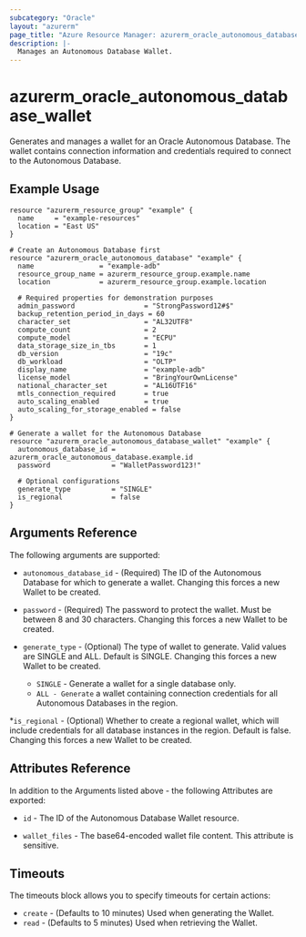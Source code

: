```yaml
---
subcategory: "Oracle"
layout: "azurerm"
page_title: "Azure Resource Manager: azurerm_oracle_autonomous_database_wallet"
description: |-
  Manages an Autonomous Database Wallet.
---
```


# azurerm_oracle_autonomous_database_wallet

Generates and manages a wallet for an Oracle Autonomous Database. The wallet contains connection information and credentials required to connect to the Autonomous Database.

## Example Usage

```hcl
resource "azurerm_resource_group" "example" {
  name     = "example-resources"
  location = "East US"
}

# Create an Autonomous Database first
resource "azurerm_oracle_autonomous_database" "example" {
  name                = "example-adb"
  resource_group_name = azurerm_resource_group.example.name
  location            = azurerm_resource_group.example.location

  # Required properties for demonstration purposes
  admin_password                 = "StrongPassword12#$"
  backup_retention_period_in_days = 60
  character_set                  = "AL32UTF8"
  compute_count                  = 2
  compute_model                  = "ECPU"
  data_storage_size_in_tbs       = 1
  db_version                     = "19c"
  db_workload                    = "OLTP"
  display_name                   = "example-adb"
  license_model                  = "BringYourOwnLicense"
  national_character_set         = "AL16UTF16"
  mtls_connection_required       = true
  auto_scaling_enabled           = true
  auto_scaling_for_storage_enabled = false
}

# Generate a wallet for the Autonomous Database
resource "azurerm_oracle_autonomous_database_wallet" "example" {
  autonomous_database_id = azurerm_oracle_autonomous_database.example.id
  password               = "WalletPassword123!"
  
  # Optional configurations
  generate_type          = "SINGLE"
  is_regional            = false
}
``` 

## Arguments Reference
The following arguments are supported:

* `autonomous_database_id` - (Required) The ID of the Autonomous Database for which to generate a wallet. Changing this forces a new Wallet to be created.

* `password` - (Required) The password to protect the wallet. Must be between 8 and 30 characters. Changing this forces a new Wallet to be created.

* `generate_type` - (Optional) The type of wallet to generate. Valid values are SINGLE and ALL. Default is SINGLE. Changing this forces a new Wallet to be created.

    * `SINGLE` - Generate a wallet for a single database only.
    * `ALL - Generate` a wallet containing connection credentials for all Autonomous Databases in the region.
  
*`is_regional` - (Optional) Whether to create a regional wallet, which will include credentials for all database instances in the region. Default is false. Changing this forces a new Wallet to be created.

## Attributes Reference
In addition to the Arguments listed above - the following Attributes are exported:

* `id` - The ID of the Autonomous Database Wallet resource.

* `wallet_files` - The base64-encoded wallet file content. This attribute is sensitive.

## Timeouts
The timeouts block allows you to specify timeouts for certain actions:

* `create` - (Defaults to 10 minutes) Used when generating the Wallet.
* `read` - (Defaults to 5 minutes) Used when retrieving the Wallet.